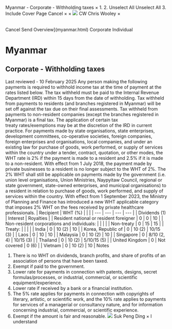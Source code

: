 Myanmar - Corporate - Withholding taxes
×
1.
2.
Unselect All
Unselect All
3.
Include Cover Page
Cancel
×
×
![](-/media/world-wide-tax-summaries/attachments/global---chris-wooley.ashx%3Frev=ac5e5f3223b34096b1afc2a6009c7320&revision=ac5e5f32-23b3-4096-b1af-c2a6009c7320&hash=859B7ADC84DC2CBEC9760E9E6EE7DE6D0A8BFCDF)
CW
Chris Wooley
×
######
Cancel
Send
Overview](myanmar.html)
Corporate
Individual
# Myanmar
## Corporate - Withholding taxes
Last reviewed - 10 February 2025
Any person making the following payments is required to withhold income tax at the time of payment at the rates listed below. The tax withheld must be paid to the Internal Revenue Department (IRD) within 15 days from the date of withholding.
Tax withheld from payments to residents (and branches registered in Myanmar) will be set off against the tax due on their final assessments. Tax withheld from payments to non-resident companies (except the branches registered in Myanmar) is a final tax.
The application of certain tax treaty rates/exemptions may be at the discretion of the IRD in current practice.
For payments made by state organisations, state enterprises, development committees, co-operative societies, foreign companies, foreign enterprises and organisations, local companies, and under an existing law for purchase of goods, work performed, or supply of services within the country under a tender, contract, quotation, or other modes, the WHT rate is 2% if the payment is made to a resident and 2.5% if it is made to a non-resident. With effect from 1 July 2018, the payment made by private businesses to a resident is no longer subject to the WHT of 2%. The 2% WHT shall still be applicable on payments made by the government (i.e. union level organisations, Union Ministries, Naypyitaw Council, regional or state government, state-owned enterprises, and municipal organisations) to a resident in relation to purchase of goods, work performed, and supply of services within the country. With effect from 1 September 2023, the Ministry of Planning and Finance has introduced a new WHT applicable category that imposes 2% WHT on the fees received by private healthcare professionals.
| Recipient | WHT (%) | | |
| --- | --- | --- | --- |
| Dividends (1) | Interest | Royalties |
| Resident national or resident foreigner | 0 | 0 | 10 |
| Non-resident corporations and individuals: |  |  |  |
| Non-treaty | 0 | 15 | 15 |
| Treaty: |  |  |  |
| India | 0 | 10 (2) | 10 |
| Korea, Republic of | 0 | 10 (2) | 10/15 (3) |
| Laos | 0 | 10 | 10 |
| Malaysia | 0 | 10 (2) | 10 |
| Singapore | 0 | 8/10 (2, 4) | 10/15 (3) |
| Thailand | 0 | 10 (2) | 5/10/15 (5) |
| United Kingdom | 0 | Not covered | 0 (6) |
| Vietnam | 0 | 10 (2) | 10 |
Notes
1. There is no WHT on dividends, branch profits, and share of profits of an association of persons that have been taxed.
2. Exempt if paid to the government.
3. Lower rate for payments in connection with patents, designs, secret formulas/processes, or industrial, commercial, or scientific equipment/experience.
4. Lower rate if received by a bank or a financial institution.
5. The 5% rate applies for payments in connection with copyrights of literary, artistic, or scientific work, and the 10% rate applies to payments for services of a managerial or consultancy nature, and for information concerning industrial, commercial, or scientific experience.
6. Exempt if the amount is fair and reasonable.
![](-/media/world-wide-tax-summaries/myanmarsuk-peng-dingmyanmar--suk-peng-dingjpg20220720101601637.ashx%3Frev=02e87324f8024946bef1e928d6495503&revision=02e87324-f802-4946-bef1-e928d6495503&hash=59AA4BE9BE35BDBAB261CECFA2D5869DC815208E)
Suk Peng Ding
×
I understand